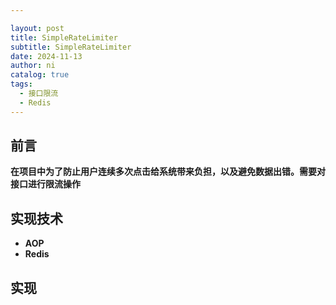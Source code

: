 ```yaml
---

layout: post
title: SimpleRateLimiter
subtitle: SimpleRateLimiter
date: 2024-11-13
author: ni
catalog: true
tags:
  - 接口限流
  - Redis
---
```


## 前言

**在项目中为了防止用户连续多次点击给系统带来负担，以及避免数据出错。需要对接口进行限流操作**

## 实现技术

- **AOP**
- **Redis**

## 实现



